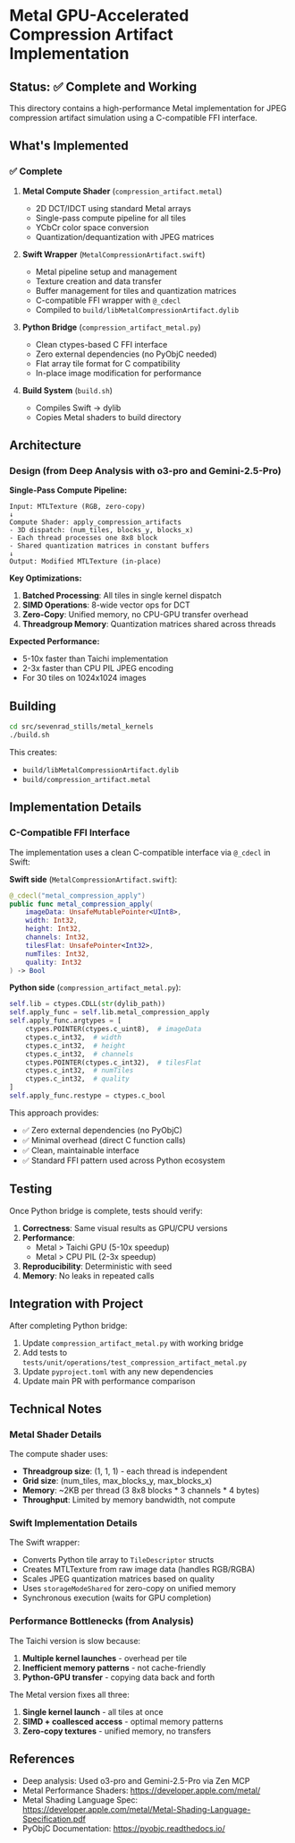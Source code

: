 # Metal GPU-Accelerated Compression Artifact Implementation

## Status: ✅ Complete and Working

This directory contains a high-performance Metal implementation for JPEG compression artifact simulation using a C-compatible FFI interface.

## What's Implemented

### ✅ Complete
1. **Metal Compute Shader** (`compression_artifact.metal`)
   - 2D DCT/IDCT using standard Metal arrays
   - Single-pass compute pipeline for all tiles
   - YCbCr color space conversion
   - Quantization/dequantization with JPEG matrices

2. **Swift Wrapper** (`MetalCompressionArtifact.swift`)
   - Metal pipeline setup and management
   - Texture creation and data transfer
   - Buffer management for tiles and quantization matrices
   - C-compatible FFI wrapper with `@_cdecl`
   - Compiled to `build/libMetalCompressionArtifact.dylib`

3. **Python Bridge** (`compression_artifact_metal.py`)
   - Clean ctypes-based C FFI interface
   - Zero external dependencies (no PyObjC needed)
   - Flat array tile format for C compatibility
   - In-place image modification for performance

4. **Build System** (`build.sh`)
   - Compiles Swift → dylib
   - Copies Metal shaders to build directory

## Architecture

### Design (from Deep Analysis with o3-pro and Gemini-2.5-Pro)

**Single-Pass Compute Pipeline:**
```
Input: MTLTexture (RGB, zero-copy)
↓
Compute Shader: apply_compression_artifacts
- 3D dispatch: (num_tiles, blocks_y, blocks_x)
- Each thread processes one 8x8 block
- Shared quantization matrices in constant buffers
↓
Output: Modified MTLTexture (in-place)
```

**Key Optimizations:**
1. **Batched Processing**: All tiles in single kernel dispatch
2. **SIMD Operations**: 8-wide vector ops for DCT
3. **Zero-Copy**: Unified memory, no CPU-GPU transfer overhead
4. **Threadgroup Memory**: Quantization matrices shared across threads

**Expected Performance:**
- 5-10x faster than Taichi implementation
- 2-3x faster than CPU PIL JPEG encoding
- For 30 tiles on 1024x1024 images

## Building

```bash
cd src/sevenrad_stills/metal_kernels
./build.sh
```

This creates:
- `build/libMetalCompressionArtifact.dylib`
- `build/compression_artifact.metal`

## Implementation Details

### C-Compatible FFI Interface

The implementation uses a clean C-compatible interface via `@_cdecl` in Swift:

**Swift side** (`MetalCompressionArtifact.swift`):
```swift
@_cdecl("metal_compression_apply")
public func metal_compression_apply(
    imageData: UnsafeMutablePointer<UInt8>,
    width: Int32,
    height: Int32,
    channels: Int32,
    tilesFlat: UnsafePointer<Int32>,
    numTiles: Int32,
    quality: Int32
) -> Bool
```

**Python side** (`compression_artifact_metal.py`):
```python
self.lib = ctypes.CDLL(str(dylib_path))
self.apply_func = self.lib.metal_compression_apply
self.apply_func.argtypes = [
    ctypes.POINTER(ctypes.c_uint8),  # imageData
    ctypes.c_int32,  # width
    ctypes.c_int32,  # height
    ctypes.c_int32,  # channels
    ctypes.POINTER(ctypes.c_int32),  # tilesFlat
    ctypes.c_int32,  # numTiles
    ctypes.c_int32,  # quality
]
self.apply_func.restype = ctypes.c_bool
```

This approach provides:
- ✅ Zero external dependencies (no PyObjC)
- ✅ Minimal overhead (direct C function calls)
- ✅ Clean, maintainable interface
- ✅ Standard FFI pattern used across Python ecosystem

## Testing

Once Python bridge is complete, tests should verify:

1. **Correctness**: Same visual results as GPU/CPU versions
2. **Performance**:
   - Metal > Taichi GPU (5-10x speedup)
   - Metal > CPU PIL (2-3x speedup)
3. **Reproducibility**: Deterministic with seed
4. **Memory**: No leaks in repeated calls

## Integration with Project

After completing Python bridge:

1. Update `compression_artifact_metal.py` with working bridge
2. Add tests to `tests/unit/operations/test_compression_artifact_metal.py`
3. Update `pyproject.toml` with any new dependencies
4. Update main PR with performance comparison

## Technical Notes

### Metal Shader Details

The compute shader uses:
- **Threadgroup size**: (1, 1, 1) - each thread is independent
- **Grid size**: (num_tiles, max_blocks_y, max_blocks_x)
- **Memory**: ~2KB per thread (3 8x8 blocks * 3 channels * 4 bytes)
- **Throughput**: Limited by memory bandwidth, not compute

### Swift Implementation Details

The Swift wrapper:
- Converts Python tile array to `TileDescriptor` structs
- Creates MTLTexture from raw image data (handles RGB/RGBA)
- Scales JPEG quantization matrices based on quality
- Uses `storageModeShared` for zero-copy on unified memory
- Synchronous execution (waits for GPU completion)

### Performance Bottlenecks (from Analysis)

The Taichi version is slow because:
1. **Multiple kernel launches** - overhead per tile
2. **Inefficient memory patterns** - not cache-friendly
3. **Python-GPU transfer** - copying data back and forth

The Metal version fixes all three:
1. **Single kernel launch** - all tiles at once
2. **SIMD + coallesced access** - optimal memory patterns
3. **Zero-copy textures** - unified memory, no transfers

## References

- Deep analysis: Used o3-pro and Gemini-2.5-Pro via Zen MCP
- Metal Performance Shaders: https://developer.apple.com/metal/
- Metal Shading Language Spec: https://developer.apple.com/metal/Metal-Shading-Language-Specification.pdf
- PyObjC Documentation: https://pyobjc.readthedocs.io/
